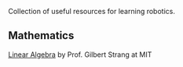 
Collection of useful resources for learning robotics. 

##  Mathematics
[Linear Algebra](https://ocw.mit.edu/courses/18-06-linear-algebra-spring-2010/) by Prof. Gilbert Strang at MIT

